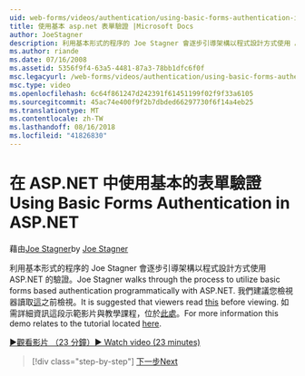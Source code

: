 ```yaml
---
uid: web-forms/videos/authentication/using-basic-forms-authentication-in-aspnet
title: 使用基本 asp.net 表單驗證 |Microsoft Docs
author: JoeStagner
description: 利用基本形式的程序的 Joe Stagner 會逐步引導架構以程式設計方式使用 ASP.NET 的驗證。 建議，檢視器會讀取這個，才能...
ms.author: riande
ms.date: 07/16/2008
ms.assetid: 5356f9f4-63a5-4481-87a3-78bb1dfc6f0f
msc.legacyurl: /web-forms/videos/authentication/using-basic-forms-authentication-in-aspnet
msc.type: video
ms.openlocfilehash: 6c64f861247d242391f61451199f02f9f33a6105
ms.sourcegitcommit: 45ac74e400f9f2b7dbded66297730f6f14a4eb25
ms.translationtype: MT
ms.contentlocale: zh-TW
ms.lasthandoff: 08/16/2018
ms.locfileid: "41826830"
---
```

<a name="using-basic-forms-authentication-in-aspnet"></a><span data-ttu-id="53b32-104">在 ASP.NET 中使用基本的表單驗證</span><span class="sxs-lookup"><span data-stu-id="53b32-104">Using Basic Forms Authentication in ASP.NET</span></span>
====================
<span data-ttu-id="53b32-105">藉由[Joe Stagner](https://github.com/JoeStagner)</span><span class="sxs-lookup"><span data-stu-id="53b32-105">by [Joe Stagner](https://github.com/JoeStagner)</span></span>

<span data-ttu-id="53b32-106">利用基本形式的程序的 Joe Stagner 會逐步引導架構以程式設計方式使用 ASP.NET 的驗證。</span><span class="sxs-lookup"><span data-stu-id="53b32-106">Joe Stagner walks through the process to utilize basic forms based authentication programmatically with ASP.NET.</span></span> <span data-ttu-id="53b32-107">我們建議您檢視器讀取[這](../../overview/older-versions-security/introduction/security-basics-and-asp-net-support-vb.md)之前檢視。</span><span class="sxs-lookup"><span data-stu-id="53b32-107">It is suggested that viewers read [this](../../overview/older-versions-security/introduction/security-basics-and-asp-net-support-vb.md) before viewing.</span></span> <span data-ttu-id="53b32-108">如需詳細資訊這段示範影片與教學課程，位於[此處](../../overview/older-versions-security/introduction/an-overview-of-forms-authentication-vb.md)。</span><span class="sxs-lookup"><span data-stu-id="53b32-108">For more information this demo relates to the tutorial located [here](../../overview/older-versions-security/introduction/an-overview-of-forms-authentication-vb.md).</span></span>

[<span data-ttu-id="53b32-109">&#9654;觀看影片 （23 分鐘）</span><span class="sxs-lookup"><span data-stu-id="53b32-109">&#9654; Watch video (23 minutes)</span></span>](https://channel9.msdn.com/Blogs/ASP-NET-Site-Videos/using-basic-forms-authentication-in-aspnet)

> [!div class="step-by-step"]
> [<span data-ttu-id="53b32-110">下一步</span><span class="sxs-lookup"><span data-stu-id="53b32-110">Next</span></span>](how-to-change-the-forms-authentication-properties.md)
